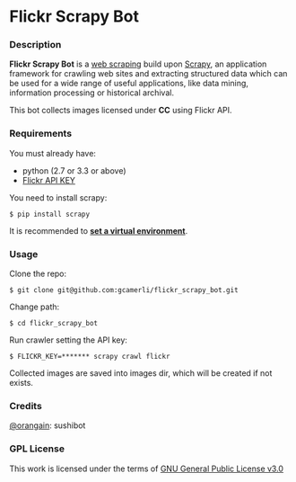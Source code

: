 # **Flickr Scrapy Bot**

### **Description**

**Flickr Scrapy Bot** is a [web scraping](https://en.wikipedia.org/wiki/Web_scraping) build upon [Scrapy](https://scrapy.org), an application framework for crawling web sites and extracting structured data which can be used for a wide range of useful applications, like data mining, information processing or historical archival.

This bot collects images licensed under **CC** using Flickr API.

### **Requirements**

You must already have:

+ python (2.7 or 3.3 or above)
+ [Flickr API KEY](https://www.flickr.com/services/api/misc.api_keys.html)

You need to install scrapy:

```
$ pip install scrapy  
```
It is recommended to [**set a virtual environment**](https://doc.scrapy.org/en/latest/intro/install.html#using-a-virtual-environment-recommended).

### **Usage**

Clone the repo:

```
$ git clone git@github.com:gcamerli/flickr_scrapy_bot.git
```
Change path:

```
$ cd flickr_scrapy_bot
```
Run crawler setting the API key:

```
$ FLICKR_KEY=******* scrapy crawl flickr
```

Collected images are saved into images dir, which will be created if not exists.

### **Credits**

[@orangain](https://github.com/orangain): sushibot

### **GPL License**

This work is licensed under the terms of [GNU General Public License v3.0](https://www.gnu.org/licenses/gpl.html)
